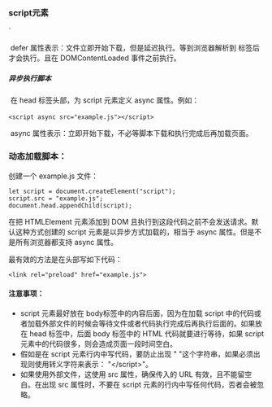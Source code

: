 ### script元素

<script>属性有 8 个属性：

​	**async**: 可选。表示应该立即执行下载脚本，当不能阻止其他页面动作，比如下载资源或者等待其他脚本加载。只对外部脚本有效。

​	**charset**：可选。使用 src 属性指定的代码字符集。这个属性很少使用，因为大多数浏览器都不在乎它的值。

​	**crossorigin**：可选。配置相关请求的 CORS (跨域资源请求)设置。默认不使用 CORS。crossorigin="anonymous" 配置文件请求不必设置凭据标志。 crossorigin="use-credentials" 设置凭据标志，意味着出站请求会包括凭据。 

​	**integrity**：可选。允许比对接收到的资源和指定的加密签名以验证子资源完整性。如果接收到的资源的签名与这个属性指定的签名不匹配，则页面报错，脚本不会执行，这个属性可以用于确保内容分发网络（CDN）不会提供恶意内容。

​	~~**language**~~：废弃。表示代码块中的脚本语言。

​	**src**：可选。表示包含要执行的代码外部文件。

​	**type**：可选。代替language，表示代码块中脚本语言的内容类型（MIME类型）。这个值始终都是 "text/javascript"，尽管"text/javascript" 和 "text/ecmascript"已经废弃了，javascript 文件的 MIME 类型通常是 "application/x-javascript"，还有其他值。如："application/javascript" 和 "application/ecmascript"。如果这个值是 module，则代码会被当做 ES6 模块，只有这个时候才能出现 import 和 export 关键字。

#### 执行脚本方式：

##### 	推迟执行脚本

​	在  head 标签头部，script 标签中使用 defer 属性。例如：

`	<script defer src="example.js"></script>`

​	defer 属性表示：文件立即开始下载，但是延迟执行。等到浏览器解析到</html> 标签后才会执行。且在 		DOMContentLoaded 事件之前执行。

##### 	异步执行脚本

​	在 head 标签头部，为 script 元素定义 async 属性。例如：

​	`<script async src="example.js"></script>`

​	async 属性表示：立即开始下载，不必等脚本下载和执行完成后再加载页面。

### 动态加载脚本：

创建一个 example.js 文件：


    let script = document.createElement("script");
    script.src = "example.js";
    document.head.appendChild(script);

在把 HTMLElement 元素添加到 DOM 且执行到这段代码之前不会发送请求。默认这种方式创建的 script 元素是以异步方式加载的，相当于 async 属性。但是不是所有浏览器都支持 async 属性。

最有效的方法是在头部写如下代码：

`<link rel="preload" href="example.js">`



#### **注意事项：**

- script 元素最好放在 body标签中的内容后面，因为在加载 script 中的代码或者加载外部文件的时候会等待文件或者代码执行完成后再执行后面的。如果放在 head 标签中，后面 body 标签中的 HTML 代码就要进行等待，如果 script 元素中的代码很多，则会造成页面一段时间空白。
- 假如是在 script 元素行内中写代码，要防止出现 "</script> "这个字符串，如果必须出现则使用转义字符来表示： "<\/script>"。
- 如果使用外部文件，这使用 src 属性，确保传入的 URL 有效，且不能留空白。在出现 src 属性时，不要在 script 元素的行内中写任何代码，否者会被忽略。



